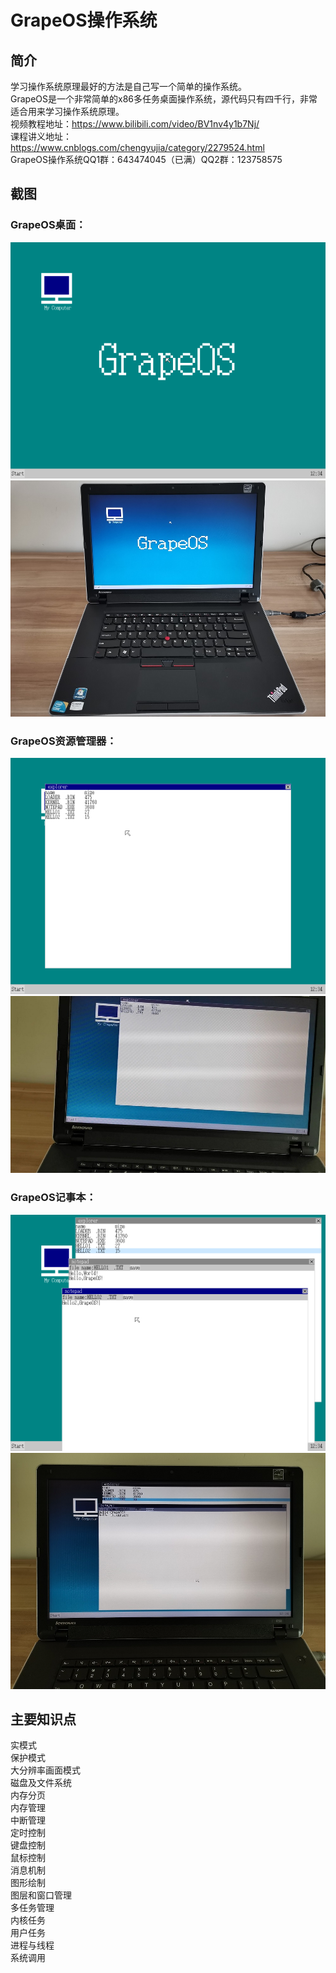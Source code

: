 # GrapeOS操作系统
## 简介
学习操作系统原理最好的方法是自己写一个简单的操作系统。  
GrapeOS是一个非常简单的x86多任务桌面操作系统，源代码只有四千行，非常适合用来学习操作系统原理。    
视频教程地址：https://www.bilibili.com/video/BV1nv4y1b7Nj/  
课程讲义地址：https://www.cnblogs.com/chengyujia/category/2279524.html  
GrapeOS操作系统QQ1群：643474045（已满）QQ2群：123758575  
## 截图
### GrapeOS桌面：
![GrapeOS桌面](img/desktop.png)  
![GrapeOS桌面](img/desktop.jpg)  
### GrapeOS资源管理器：
![GrapeOS资源管理器](img/explorer.png)  
![GrapeOS资源管理器](img/explorer.jpg)  
### GrapeOS记事本：
![GrapeOS记事本](img/notepad.png)  
![GrapeOS记事本](img/notepad.jpg)  
## 主要知识点
实模式  
保护模式  
大分辨率画面模式  
磁盘及文件系统  
内存分页  
内存管理  
中断管理  
定时控制  
键盘控制  
鼠标控制  
消息机制  
图形绘制  
图层和窗口管理  
多任务管理  
内核任务  
用户任务  
进程与线程  
系统调用  